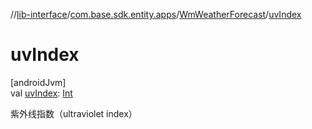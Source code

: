//[lib-interface](../../../index.md)/[com.base.sdk.entity.apps](../index.md)/[WmWeatherForecast](index.md)/[uvIndex](uv-index.md)

# uvIndex

[androidJvm]\
val [uvIndex](uv-index.md): [Int](https://kotlinlang.org/api/latest/jvm/stdlib/kotlin/-int/index.html)

紫外线指数（ultraviolet index）
